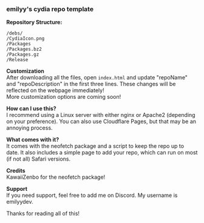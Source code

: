 ### emilyy's cydia repo template

**Repository Structure:**
```
/debs/
/CydiaIcon.png
/Packages
/Packages.bz2
/Packages.gz
/Release
```

**Customization**<br>
After downloading all the files, open `index.html` and update "repoName" and "repoDescription" in the first three lines. These changes will be reflected on the webpage immediately!<br>
More customization options are coming soon!<br>

**How can I use this?**<br>
I recommend using a Linux server with either nginx or Apache2 (depending on your preference). You can also use Cloudflare Pages, but that may be an annoying process.

**What comes with it?**<br>
It comes with the neofetch package and a script to keep the repo up to date. It also includes a simple page to add your repo, which can run on most (if not all) Safari versions.

**Credits**<br>
KawaiiZenbo for the neofetch package!

**Support**<br>
If you need support, feel free to add me on Discord. My username is emilyydev.

Thanks for reading all of this!

